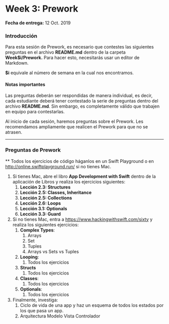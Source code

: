 # Week 3: Prework

**Fecha de entrega:** 12 Oct. 2019

### Introducción 

Para esta sesión de Prework, es necesario que contestes las siguientes preguntas en el archivo **README.md** dentro de la carpeta **Week$i/Prework.** Para hacer esto, necesitarás usar un editor de Markdown. 

**$i** equivale al número de semana en la cual nos encontramos. 

#### **Notas importantes** 

Las preguntas deberán ser respondidas de manera individual, es decir, cada estudiante deberá tener contestado la serie de preguntas dentro del  archivo **README.md**. Sin embargo, es completamente válido que trabajen en equipo para contestarlas. 

Al inicio de cada sesión, haremos preguntas sobre el Prework. Les recomendamos ampliamente que realicen el Prework para que no se atrasen. 

---

### Preguntas de Prework 

** Todos los ejercicios de código háganlos en un Swift Playground o en http://online.swiftplayground.run/ si no tienes Mac. 

1. Si tienes Mac, abre el libro **App Development with Swift** dentro de la aplicación de Libros y realiza los ejercicios siguientes: 
   1. **Lección 2.3: Structures**
   2. **Lección 2.5: Classes, Inheritance**
   3. **Lección 2.5: Collections**
   4. **Lección 2.6: Loops**
   5. **Lección 3.1: Optionals**
   6. **Lección 3.3: Guard**
2. Si no tienes Mac, entra a https://www.hackingwithswift.com/sixty  y realiza los siguientes ejercicios: 
   1. **Complex Types**:
      1. Arrays
      2. Set 
      3. Tuples
      4. Arrays vs Sets vs Tuples 
   2. **Looping**: 
      1. Todos los ejercicios 
   3. **Structs**
      1. Todos los ejercicios
   4. **Classes**:
      1. Todos los ejercicios 
   5. **Optionals**:
      1. Todos los ejercicios
3. Finalmente, investiga: 
   1. Ciclo de vida de una app y haz un esquema de todos los estados por los que pasa un app. 
   2. Arquitectura Modelo Vista Controlador